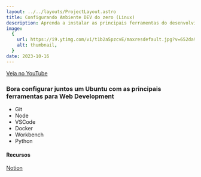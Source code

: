 ```yaml
---
layout: ../../layouts/ProjectLayout.astro
title: Configurando Ambiente DEV do zero (Linux)
description: Aprenda a instalar as principais ferramentas do desenvolvimento web
image:
  {
    url: https://i9.ytimg.com/vi/t1b2a5pzcvE/maxresdefault.jpg?v=652da938&sqp=COzL2rAG&rs=AOn4CLB3CAV7jMUncqOqJeCl24wQKJJacA,
    alt: thumbnail,
  }
date: 2023-10-16
---
```


[Veja no YouTube](https://youtube.com/live/t1b2a5pzcvE?feature=share)

### Bora configurar juntos um Ubuntu com as principais ferramentas para Web Development

- Git
- Node
- VSCode
- Docker
- Workbench
- Python

#### Recursos

[Notion](https://quickest-weaver-2d9.notion.site/Configurar-Ambiente-DEV-Ubuntu-868e6e525a024caabeaf7d8da1a1650b)
